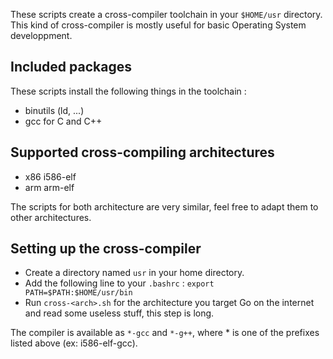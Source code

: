 These scripts create a cross-compiler toolchain in your `$HOME/usr` directory.
This kind of cross-compiler is mostly useful for basic Operating System developpment.

Included packages
-----------------

These scripts install the following things in the toolchain :

- binutils (ld, ...)
- gcc for C and C++

Supported cross-compiling architectures
---------------------------------------

- x86		i586-elf
- arm		arm-elf

The scripts for both architecture are very similar, feel free to adapt them to other architectures.

Setting up the cross-compiler
-----------------------------

- Create a directory named `usr` in your home directory.
- Add the following line to your `.bashrc` : `export PATH=$PATH:$HOME/usr/bin`
- Run `cross-<arch>.sh` for the architecture you target
  Go on the internet and read some useless stuff, this step is long.

The compiler is available as `*-gcc` and `*-g++`, where * is one of the prefixes listed above (ex: i586-elf-gcc).

